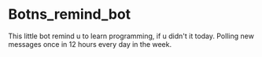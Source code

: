 # Botns_remind_bot
This little bot remind u to learn programming, if u didn't it today. Polling new messages once in 12 hours every day in the week.
